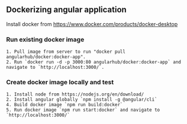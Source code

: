 ## Dockerizing angular application

Install docker from https://www.docker.com/products/docker-desktop

### Run existing docker image

    1. Pull image from server to run "docker pull angularhub/docker:docker-app". 
    2. Run `docker run -d -p 3000:80 angularhub/docker:docker-app` and navigate to `http://localhost:3000/`. 


### Create docker image locally and test 
    1. Install node from https://nodejs.org/en/download/
    2. Install angular globally `npm install -g @angular/cli`
    4. Build docker image `npm run build:docker`
    5. Run docker image `npm run start:docker` and navigate to `http://localhost:3000/`


